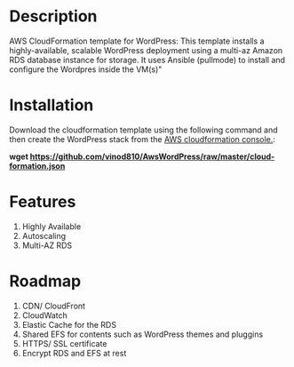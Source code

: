# Description
AWS CloudFormation template for WordPress: This template installs a highly-available, scalable WordPress deployment using a multi-az Amazon RDS database instance for storage. It uses Ansible (pullmode) to install and configure the Wordpres inside the VM(s)"

# Installation
Download the cloudformation template using the following command and then create the WordPress stack from the [AWS cloudformation console.](https://console.aws.amazon.com/cloudformation/):

**wget https://github.com/vinod810/AwsWordPress/raw/master/cloud-formation.json**  

# Features
1. Highly Available
2. Autoscaling
3. Multi-AZ RDS 

# Roadmap 
1. CDN/ CloudFront
2. CloudWatch 
3. Elastic Cache for the RDS
4. Shared EFS for contents such as WordPress themes and pluggins
5. HTTPS/ SSL certificate
6. Encrypt RDS and EFS at rest
